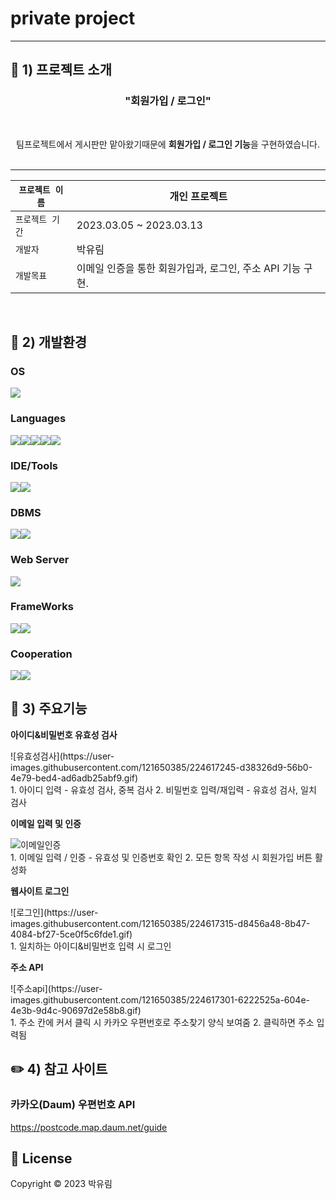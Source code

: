 # private project

---

## :page_with_curl: 1) 프로젝트 소개
<h3 align="center">"회원가입 / 로그인"</h3>
<br>
<p align="center">
팀프로젝트에서 게시판만 맡아왔기때문에 <b>회원가입 / 로그인 기능</b>을 구현하였습니다. <br><br>
</p>

***

| `프로젝트 이름` | 개인 프로젝트 |
| ------------ | -------------------------------------------------- |
| `프로젝트 기간` | 2023.03.05 ~ 2023.03.13 |
| `개발자` | 박유림 |
| `개발목표` | 이메일 인증을 통한 회원가입과, 로그인, 주소 API 기능 구현. |
<br>


## :wrench: 2) 개발환경
### OS
<img src="https://img.shields.io/badge/window10-1572B6?style=for-the-badge&logo=windows&logoColor=white">

### Languages
<img src="https://img.shields.io/badge/java-007396?style=for-the-badge&logo=java&logoColor=white"><img src="https://img.shields.io/badge/HTML5-E34F26?style=for-the-badge&logo=HTML5&logoColor=white"><img src="https://img.shields.io/badge/CSS3-1572B6?style=for-the-badge&logo=CSS3&logoColor=white"><img src="https://img.shields.io/badge/JavaScript-F7DF1E?style=for-the-badge&logo=JavaScript&logoColor=white"><img src="https://img.shields.io/badge/jQuery-0769AD?style=for-the-badge&logo=jQuery&logoColor=white">

### IDE/Tools
<img src="https://img.shields.io/badge/Visual Studio-5C2D91?style=for-the-badge&logo=Visual Studio&logoColor=white"><img src="https://img.shields.io/badge/STS-6DB33F?style=for-the-badge&logo=Spring&logoColor=white">

### DBMS
<img src="https://img.shields.io/badge/Oracle-F80000?style=for-the-badge&logo=Oracle&logoColor=white"><img src="https://img.shields.io/badge/SqlDeveloper-gray?style=for-the-badge&logo=SqlDeveloper&logoColor=white">

### Web Server
<img src="https://img.shields.io/badge/Apache Tomcat-F8DC75?style=for-the-badge&logo=Apache Tomcat&logoColor=white">

### FrameWorks
<img src="https://img.shields.io/badge/Spring-6DB33F?style=for-the-badge&logo=Spring&logoColor=white"><img src="https://img.shields.io/badge/Bootstrap-7952B3?style=for-the-badge&logo=Bootstrap&logoColor=white">

### Cooperation
<img src="https://img.shields.io/badge/github-181717?style=for-the-badge&logo=github&logoColor=white"><img src="https://img.shields.io/badge/git-F05032?style=for-the-badge&logo=git&logoColor=white">
<br>


## 🤔 3) 주요기능
<b>아이디&비밀번호 유효성 검사</b> 
<div>![유효성검사](https://user-images.githubusercontent.com/121650385/224617245-d38326d9-56b0-4e79-bed4-ad6adb25abf9.gif)</div>
1. 아이디 입력 - 유효성 검사, 중복 검사
2. 비밀번호 입력/재입력 - 유효성 검사, 일치 검사

<b>이메일 입력 및 인증</b>
<div><img src="../main/webapp/resources/images/이메일인증.gif" alt="이메일인증" /></div>
1. 이메일 입력 / 인증 - 유효성 및 인증번호 확인
2. 모든 항목 작성 시 회원가입 버튼 활성화

<b>웹사이트 로그인</b>
<div>![로그인](https://user-images.githubusercontent.com/121650385/224617315-d8456a48-8b47-4084-bf27-5ce0f5c6fde1.gif)</div>
1. 일치하는 아이디&비밀번호 입력 시 로그인

<b>주소 API</b>
<div>![주소api](https://user-images.githubusercontent.com/121650385/224617301-6222525a-604e-4e3b-9d4c-90697d2e58b8.gif)</div>
1. 주소 칸에 커서 클릭 시 카카오 우편번호로 주소찾기 양식 보여줌
2. 클릭하면 주소 입력됨

<br>


## :pencil2: 4) 참고 사이트
### 카카오(Daum) 우편번호 API
https://postcode.map.daum.net/guide


## 📝 License

Copyright © 2023  박유림 <br>
